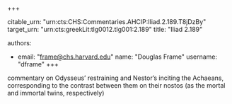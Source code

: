 +++


citable_urn: "urn:cts:CHS:Commentaries.AHCIP:Iliad.2.189.T8jDzBy"
target_urn: "urn:cts:greekLit:tlg0012.tlg001:2.189"
title: "Iliad 2.189"

authors:
- email: "frame@chs.harvard.edu"
  name: "Douglas Frame"
  username: "dframe"
+++

<p>commentary on Odysseus’ restraining and Nestor’s inciting the Achaeans, corresponding to the contrast between them on their nostos (as the mortal and immortal twins, respectively)</p>